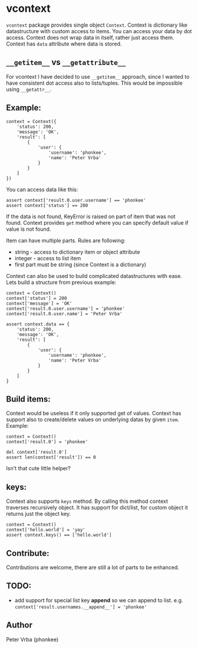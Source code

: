 vcontext
========

`vcontext` package provides single object `Context`. 
Context is dictionary like datastructure with custom access to items.
You can access your data by dot access. 
Context does not wrap data in itself, rather just access them. Context has `data` attribute where data is stored.

`__getitem__` vs `__getattribute__`
-------------------------------

For vcontext I have decided to use `__getitem__` approach, since I wanted to have consistent dot access also to lists/tuples.
This would be impossible using `__getattr__`.


Example:
--------
    
    context = Context({
        'status': 200,
        'message': 'OK',
        'result': [
            {
                'user': {
                    'username': 'phonkee',
                    'name': 'Peter Vrba'
                }
            }
        ]
    })

You can access data like this:
    
    assert context['result.0.user.username'] == 'phonkee'
    assert context['status'] == 200
    
If the data is not found, KeyError is raised on part of item that was not found. Context provides `get` method where 
you can specify default value if value is not found.

Item can have multiple parts. Rules are following:
* string - access to dictionary item or object attribute
* integer - access to list item
* first part must be string (since Context is a dictionary)

Context can also be used to build complicated datastructures with ease.
Lets build a structure from previous example:
    
    context = Context()
    context['status'] = 200
    context['message'] = 'OK'
    context['result.0.user.username'] = 'phonkee'
    context['result.0.user.name'] = 'Peter Vrba'

    assert context.data == {
        'status': 200,
        'message': 'OK',
        'result': [
            {
                'user': {
                    'username': 'phonkee',
                    'name': 'Peter Vrba'
                }
            }
        ]
    }

Build items:
------------

Context would be useless if it only supported get of values. Context has support also to create/delete values on 
underlying datas by given `item`. Example:

    context = Context()
    context['result.0'] = 'phonkee'

    del context['result.0']
    assert len(context['result']) == 0

Isn't that cute little helper?

keys:
-----

Context also supports `keys` method. By calling this method context traverses recursively object. It has support for
dict/list, for custom object it returns just the object key.

    context = Context()
    context['hello.world'] = 'yay'
    assert context.keys() == ['hello.world']

Contribute:
-----------

Contributions are welcome, there are still a lot of parts to be enhanced.

TODO:
-----
* add support for special list key __append__ so we can append to list. e.g. `context['result.usernames.__append__'] = 'phonkee'` 

Author
------

Peter Vrba (phonkee)
